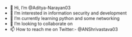 - 👋 Hi, I’m @Aditya-Narayan03
- 👀 I’m interested in information security and development
- 🌱 I’m currently learning python and some networking
- 💞️ I’m looking to collaborate on 
- 📫 How to reach me on Twitter:- @ANShrivastava03

<!---
Aditya-Narayan03/Aditya-Narayan03 is a ✨ special ✨ repository because its `README.md` (this file) appears on your GitHub profile.
You can click the Preview link to take a look at your changes.
--->
